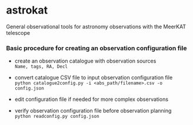 # astrokat
General observational tools for astronomy observations with the MeerKAT telescope

### Basic procedure for creating an observation configuration file
* create an observation catalogue with observation sources   
```Name, tags, RA, Decl```

* convert catalogue CSV file to input observation configuration file   
```python catalogue2config.py -i <abs_path/filename>.csv -o config.json```   

* edit configuration file if needed for more complex observations

* verify observation configuration file before observation planning   
```python readconfig.py config.json```
